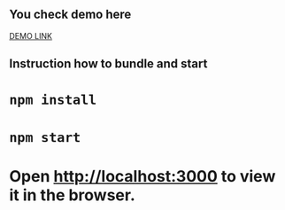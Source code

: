 ## You check demo here

[DEMO LINK](https://vamonospest.github.io/react__movie-list--test/)


## Instruction how to bundle and start

# `npm install`
# `npm start`
# Open [http://localhost:3000](http://localhost:3000) to view it in the browser.
